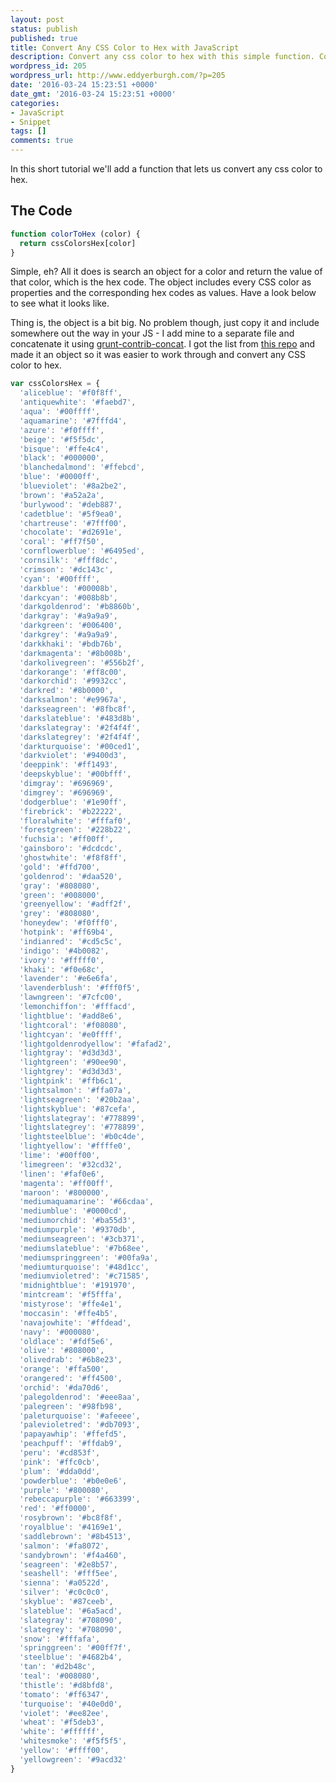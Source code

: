 ```yaml
---
layout: post
status: publish
published: true
title: Convert Any CSS Color to Hex with JavaScript
description: Convert any css color to hex with this simple function. Copy and paste the code into your JavaScript to quickly get the hex value of a CSS color.
wordpress_id: 205
wordpress_url: http://www.eddyerburgh.com/?p=205
date: '2016-03-24 15:23:51 +0000'
date_gmt: '2016-03-24 15:23:51 +0000'
categories:
- JavaScript
- Snippet
tags: []
comments: true
---
```

In this short tutorial we'll add a function that lets us convert any css color to hex.

## The Code

```js
function colorToHex (color) {
  return cssColorsHex[color]
}
```

Simple, eh? All it does is search an object for a color and return the value of that color, which is the hex code. The object includes every CSS color as properties and the corresponding hex codes as values. Have a look below to see what it looks like.

Thing is, the object is a bit big. No problem though, just copy it and include somewhere out the way in your JS - I add mine to a separate file and concatenate it using <a rel="noopener" href="https://github.com/gruntjs/grunt-contrib-concat">grunt-contrib-concat</a>. I got the list from <a rel="noopener" href="https://github.com/bahamas10/css-color-names">this repo</a> and made it an object so it was easier to work through and convert any CSS color to hex.

```js
var cssColorsHex = {
  'aliceblue': '#f0f8ff',
  'antiquewhite': '#faebd7',
  'aqua': '#00ffff',
  'aquamarine': '#7fffd4',
  'azure': '#f0ffff',
  'beige': '#f5f5dc',
  'bisque': '#ffe4c4',
  'black': '#000000',
  'blanchedalmond': '#ffebcd',
  'blue': '#0000ff',
  'blueviolet': '#8a2be2',
  'brown': '#a52a2a',
  'burlywood': '#deb887',
  'cadetblue': '#5f9ea0',
  'chartreuse': '#7fff00',
  'chocolate': '#d2691e',
  'coral': '#ff7f50',
  'cornflowerblue': '#6495ed',
  'cornsilk': '#fff8dc',
  'crimson': '#dc143c',
  'cyan': '#00ffff',
  'darkblue': '#00008b',
  'darkcyan': '#008b8b',
  'darkgoldenrod': '#b8860b',
  'darkgray': '#a9a9a9',
  'darkgreen': '#006400',
  'darkgrey': '#a9a9a9',
  'darkkhaki': '#bdb76b',
  'darkmagenta': '#8b008b',
  'darkolivegreen': '#556b2f',
  'darkorange': '#ff8c00',
  'darkorchid': '#9932cc',
  'darkred': '#8b0000',
  'darksalmon': '#e9967a',
  'darkseagreen': '#8fbc8f',
  'darkslateblue': '#483d8b',
  'darkslategray': '#2f4f4f',
  'darkslategrey': '#2f4f4f',
  'darkturquoise': '#00ced1',
  'darkviolet': '#9400d3',
  'deeppink': '#ff1493',
  'deepskyblue': '#00bfff',
  'dimgray': '#696969',
  'dimgrey': '#696969',
  'dodgerblue': '#1e90ff',
  'firebrick': '#b22222',
  'floralwhite': '#fffaf0',
  'forestgreen': '#228b22',
  'fuchsia': '#ff00ff',
  'gainsboro': '#dcdcdc',
  'ghostwhite': '#f8f8ff',
  'gold': '#ffd700',
  'goldenrod': '#daa520',
  'gray': '#808080',
  'green': '#008000',
  'greenyellow': '#adff2f',
  'grey': '#808080',
  'honeydew': '#f0fff0',
  'hotpink': '#ff69b4',
  'indianred': '#cd5c5c',
  'indigo': '#4b0082',
  'ivory': '#fffff0',
  'khaki': '#f0e68c',
  'lavender': '#e6e6fa',
  'lavenderblush': '#fff0f5',
  'lawngreen': '#7cfc00',
  'lemonchiffon': '#fffacd',
  'lightblue': '#add8e6',
  'lightcoral': '#f08080',
  'lightcyan': '#e0ffff',
  'lightgoldenrodyellow': '#fafad2',
  'lightgray': '#d3d3d3',
  'lightgreen': '#90ee90',
  'lightgrey': '#d3d3d3',
  'lightpink': '#ffb6c1',
  'lightsalmon': '#ffa07a',
  'lightseagreen': '#20b2aa',
  'lightskyblue': '#87cefa',
  'lightslategray': '#778899',
  'lightslategrey': '#778899',
  'lightsteelblue': '#b0c4de',
  'lightyellow': '#ffffe0',
  'lime': '#00ff00',
  'limegreen': '#32cd32',
  'linen': '#faf0e6',
  'magenta': '#ff00ff',
  'maroon': '#800000',
  'mediumaquamarine': '#66cdaa',
  'mediumblue': '#0000cd',
  'mediumorchid': '#ba55d3',
  'mediumpurple': '#9370db',
  'mediumseagreen': '#3cb371',
  'mediumslateblue': '#7b68ee',
  'mediumspringgreen': '#00fa9a',
  'mediumturquoise': '#48d1cc',
  'mediumvioletred': '#c71585',
  'midnightblue': '#191970',
  'mintcream': '#f5fffa',
  'mistyrose': '#ffe4e1',
  'moccasin': '#ffe4b5',
  'navajowhite': '#ffdead',
  'navy': '#000080',
  'oldlace': '#fdf5e6',
  'olive': '#808000',
  'olivedrab': '#6b8e23',
  'orange': '#ffa500',
  'orangered': '#ff4500',
  'orchid': '#da70d6',
  'palegoldenrod': '#eee8aa',
  'palegreen': '#98fb98',
  'paleturquoise': '#afeeee',
  'palevioletred': '#db7093',
  'papayawhip': '#ffefd5',
  'peachpuff': '#ffdab9',
  'peru': '#cd853f',
  'pink': '#ffc0cb',
  'plum': '#dda0dd',
  'powderblue': '#b0e0e6',
  'purple': '#800080',
  'rebeccapurple': '#663399',
  'red': '#ff0000',
  'rosybrown': '#bc8f8f',
  'royalblue': '#4169e1',
  'saddlebrown': '#8b4513',
  'salmon': '#fa8072',
  'sandybrown': '#f4a460',
  'seagreen': '#2e8b57',
  'seashell': '#fff5ee',
  'sienna': '#a0522d',
  'silver': '#c0c0c0',
  'skyblue': '#87ceeb',
  'slateblue': '#6a5acd',
  'slategray': '#708090',
  'slategrey': '#708090',
  'snow': '#fffafa',
  'springgreen': '#00ff7f',
  'steelblue': '#4682b4',
  'tan': '#d2b48c',
  'teal': '#008080',
  'thistle': '#d8bfd8',
  'tomato': '#ff6347',
  'turquoise': '#40e0d0',
  'violet': '#ee82ee',
  'wheat': '#f5deb3',
  'white': '#ffffff',
  'whitesmoke': '#f5f5f5',
  'yellow': '#ffff00',
  'yellowgreen': '#9acd32'
}
```

